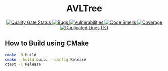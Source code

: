 <h1 align="center">AVLTree</h1>

<div align="center">
    <a href="https://sonarcloud.io/summary/new_code?id=xorz57_AVLTree">
        <img src="https://sonarcloud.io/api/project_badges/measure?project=xorz57_AVLTree&metric=alert_status" alt="Quality Gate Status">
    </a>
    <a href="https://sonarcloud.io/summary/new_code?id=xorz57_AVLTree">
        <img src="https://sonarcloud.io/api/project_badges/measure?project=xorz57_AVLTree&metric=bugs" alt="Bugs">
    </a>
    <a href="https://sonarcloud.io/summary/new_code?id=xorz57_AVLTree">
        <img src="https://sonarcloud.io/api/project_badges/measure?project=xorz57_AVLTree&metric=vulnerabilities" alt="Vulnerabilities">
    </a>
    <a href="https://sonarcloud.io/summary/new_code?id=xorz57_AVLTree">
        <img src="https://sonarcloud.io/api/project_badges/measure?project=xorz57_AVLTree&metric=code_smells" alt="Code Smells">
    </a>
    <a href="https://sonarcloud.io/summary/new_code?id=xorz57_AVLTree">
        <img src="https://sonarcloud.io/api/project_badges/measure?project=xorz57_AVLTree&metric=coverage" alt="Coverage">
    </a>
    <a href="https://sonarcloud.io/summary/new_code?id=xorz57_AVLTree">
        <img src="https://sonarcloud.io/api/project_badges/measure?project=xorz57_AVLTree&metric=duplicated_lines_density" alt="Duplicated Lines (%)">
    </a>
</div>

## How to Build using CMake

```bash
cmake -B build
cmake --build build --config Release
ctest -C Release
```
